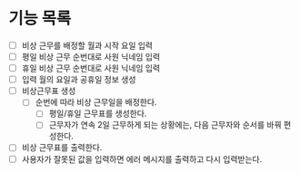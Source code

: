 # 기능 목록

- [ ] 비상 근무를 배정할 월과 시작 요일 입력
- [ ] 평일 비상 근무 순번대로 사원 닉네임 입력
- [ ] 휴일 비상 근무 순번대로 사원 닉네임 입력
- [ ] 입력 월의 요일과 공휴일 정보 생성
- [ ] 비상근무표 생성
  - [ ] 순번에 따라 비상 근무일을 배정한다. 
    - [ ] 평일/휴일 근무표를 생성한다. 
    - [ ] 근무자가 연속 2일 근무하게 되는 상황에는, 다음 근무자와 순서를 바꿔 편성한다. 
- [ ] 비상 근무표를 출력한다.
- [ ] 사용자가 잘못된 값을 입력하면 에러 메시지를 출력하고 다시 입력받는다. 